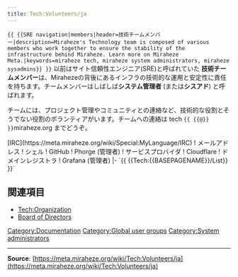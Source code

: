 ```yaml
---
title: Tech:Volunteers/ja
---
```


 `{{ {{SRE navigation|members|header=技術チームメンバー|description=Miraheze's Technology team is composed of various members who work together to ensure the stability of the infrastructure behind Miraheze. Learn more on Miraheze Meta.|keywords=miraheze tech, miraheze system administrators, miraheze sysadmins}} }}`
以前はサイト信頼性エンジニア(SRE)と呼ばれていた **技術チームメンバー**は、Mirahezeの背後にあるインフラの技術的な運用と安定性に責任を持ちます。チームメンバーはしばしば**システム管理者** (または**シスアド**) と呼ばれます。

チームには、プロジェクト管理やコミュニティとの連絡など、技術的な役割とそうでない役割のボランティアがいます。チームへの連絡は tech `{{ {{@}} }}`miraheze.org までどうぞ。

<div style="width: 100%; overflow: auto;>
{| class="wikitable center"
|-
! class="unsortable"| [ `{{ {{fullurl:Tech:Volunteers/List|action=edit}} }}` +/-]
! 名前と権限
! Libera Chatのニックネーム<br /> [IRC](https://meta.miraheze.org/wiki/Special:MyLanguage/IRC)
! メールアドレス
! シェル
! GitHub
! Phorge (管理者)
! サービスプロバイダ
! Cloudflare
! ドメインレジストラ
! Grafana (管理者)
|- `{{ {{Tech:{{BASEPAGENAME}}/List}} }}`

## 関連項目 

* [Tech:Organization](Tech:Organization.md)
* [Board of Directors](https://meta.miraheze.org/wiki/Board_of_Directors)

[Category:Documentation](https://meta.miraheze.org/wiki/Category:Documentation)
[Category:Global user groups](https://meta.miraheze.org/wiki/Category:Global_user_groups)
[Category:System administrators](https://meta.miraheze.org/wiki/Category:System_administrators)

----
**Source**: [https://meta.miraheze.org/wiki/Tech:Volunteers/ja](https://meta.miraheze.org/wiki/Tech:Volunteers/ja)